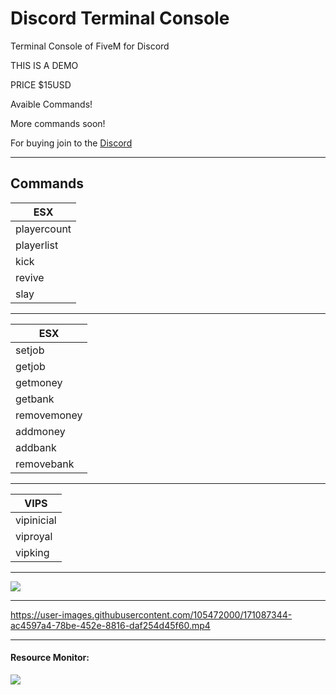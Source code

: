 # Discord Terminal Console
Terminal Console of FiveM for Discord

THIS IS A DEMO

PRICE $15USD

Avaible Commands!

More commands soon!

For buying join to the <a href="https://discord.gg/bJrVfxRBmj">Discord<a>

<hr>

## Commands

| ESX |
|--------------------------|
| playercount |
| playerlist |
| kick |
| revive |
| slay |

<hr>

| ESX |
|--------------------------|
| setjob |
| getjob |
| getmoney |
| getbank |
| removemoney |
| addmoney |
| addbank |
| removebank |

<hr>

| VIPS |
|--------------------------|
| vipinicial |
| viproyal |
| vipking |

<hr>

<img src="https://user-images.githubusercontent.com/105472000/171086253-7f9c33e6-3c94-410b-849a-34967b7244bf.png">



<hr>

https://user-images.githubusercontent.com/105472000/171087344-ac4597a4-78be-452e-8816-daf254d45f60.mp4

<hr>

<h4>Resource Monitor: </h4>
<img src="https://user-images.githubusercontent.com/105472000/171087424-8e69746e-1360-4bbd-9ecd-00561361f9f1.png">

